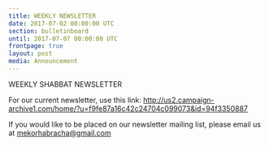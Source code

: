 ```yaml
---
title: WEEKLY NEWSLETTER
date: 2017-07-02 00:00:00 UTC
section: bulletinboard
until: 2017-07-07 00:00:00 UTC
frontpage: true
layout: post
media: Announcement
---
```


WEEKLY SHABBAT NEWSLETTER

For our current newsletter, use this link:  http://us2.campaign-archive1.com/home/?u=f9fe87a16c42c24704c099073&id=94f3350887 

If you would like to be placed on our newsletter mailing list, please email us at mekorhabracha@gmail.com
